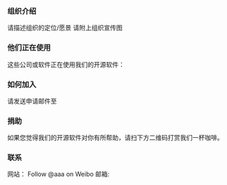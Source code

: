 ### 组织介绍
请描述组织的定位/愿景
请附上组织宣传图

### 他们正在使用
这些公司或软件正在使用我们的开源软件：

### 如何加入
请发送申请邮件至

### 捐助
如果您觉得我们的开源软件对你有所帮助，请扫下方二维码打赏我们一杯咖啡。

### 联系
网站：
Follow @aaa on Weibo
邮箱:
